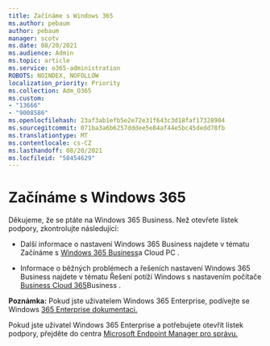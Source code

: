 ```yaml
---
title: Začínáme s Windows 365
ms.author: pebaum
author: pebaum
manager: scotv
ms.date: 08/20/2021
ms.audience: Admin
ms.topic: article
ms.service: o365-administration
ROBOTS: NOINDEX, NOFOLLOW
localization_priority: Priority
ms.collection: Adm_O365
ms.custom:
- "13666"
- "9008586"
ms.openlocfilehash: 23af3ab1efb5e2e72e31f643c3d18faf17328904
ms.sourcegitcommit: 071ba3a6b6257dddee5e84af44e5bc45dedd78fb
ms.translationtype: MT
ms.contentlocale: cs-CZ
ms.lasthandoff: 08/20/2021
ms.locfileid: "58454629"
---
```

# <a name="getting-started-with-windows-365"></a>Začínáme s Windows 365

Děkujeme, že se ptáte na Windows 365 Business. Než otevřete lístek podpory, zkontrolujte následující:

- Další informace o nastavení Windows 365 Business najdete v tématu Začínáme s [Windows 365 Business](https://docs.microsoft.com/microsoft-365/admin/setup/get-started-windows-365-business)a Cloud PC .

- Informace o běžných problémech a řešeních nastavení Windows 365 Business najdete v tématu Řešení potíží Windows s nastavením počítače [Business Cloud 365](https://docs.microsoft.com/microsoft-365/admin/setup/troubleshoot-windows-365-business)Business .

**Poznámka:** Pokud jste uživatelem Windows 365 Enterprise, podívejte se Windows [365 Enterprise dokumentaci.](https://docs.microsoft.com/windows-365/)

Pokud jste uživatel Windows 365 Enterprise a potřebujete otevřít lístek podpory, přejděte do centra [Microsoft Endpoint Manager pro správu.](https://endpoint.microsoft.com/)
